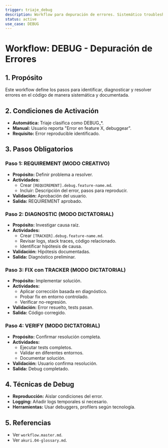 ```yaml
---
trigger: triaje_debug
description: Workflow para depuración de errores. Sistemático troubleshooting de issues en código.
status: active
use_case: DEBUG
---
```


# Workflow: DEBUG - Depuración de Errores

## 1. Propósito
Este workflow define los pasos para identificar, diagnosticar y resolver errores en el código de manera sistemática y documentada.

## 2. Condiciones de Activación
- **Automática:** Triaje clasifica como DEBUG_*.
- **Manual:** Usuario reporta "Error en feature X, debuggear".
- **Requisito:** Error reproducible identificado.

## 3. Pasos Obligatorios

### Paso 1: REQUIREMENT (MODO CREATIVO)
- **Propósito:** Definir problema a resolver.
- **Actividades:**
  - Crear `[REQUIREMENT].debug.feature-name.md`.
  - Incluir: Descripción del error, pasos para reproducir.
- **Validación:** Aprobación del usuario.
- **Salida:** REQUIREMENT aprobado.

### Paso 2: DIAGNOSTIC (MODO DICTATORIAL)
- **Propósito:** Investigar causa raíz.
- **Actividades:**
  - Crear `[TRACKER].debug.feature-name.md`.
  - Revisar logs, stack traces, código relacionado.
  - Identificar hipótesis de causa.
- **Validación:** Hipótesis documentadas.
- **Salida:** Diagnóstico preliminar.

### Paso 3: FIX con TRACKER (MODO DICTATORIAL)
- **Propósito:** Implementar solución.
- **Actividades:**
  - Aplicar corrección basada en diagnóstico.
  - Probar fix en entorno controlado.
  - Verificar no-regresión.
- **Validación:** Error resuelto, tests pasan.
- **Salida:** Código corregido.

### Paso 4: VERIFY (MODO DICTATORIAL)
- **Propósito:** Confirmar resolución completa.
- **Actividades:**
  - Ejecutar tests completos.
  - Validar en diferentes entornos.
  - Documentar solución.
- **Validación:** Usuario confirma resolución.
- **Salida:** Debug completado.

## 4. Técnicas de Debug
- **Reproducción:** Aislar condiciones del error.
- **Logging:** Añadir logs temporales si necesario.
- **Herramientas:** Usar debuggers, profilers según tecnología.

## 5. Referencias
- Ver `workflow.master.md`.
- Ver `akuri.04-glossary.md`.
